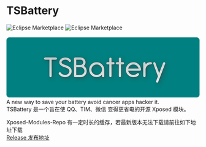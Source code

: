 # TSBattery
![Eclipse Marketplace](https://img.shields.io/badge/license-AGPL3.0-blue)
![Eclipse Marketplace](https://img.shields.io/badge/version-v3.3-green)
<br/><br/>
![banner](https://github.com/Xposed-Modules-Repo/com.fankes.tsbattery/blob/master/banner.png)<br/>
A new way to save your battery avoid cancer apps hacker it.<br/>
TSBattery 是一个旨在使 QQ、TIM、微信 变得更省电的开源 Xposed 模块。<br/>

Xposed-Modules-Repo 有一定时长的缓存，若最新版本无法下载请前往如下地址下载<br/>
[Release 发布地址](https://github.com/fankes/TSBattery/releases)
